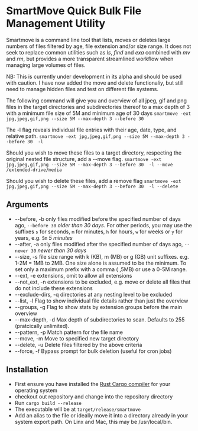 # SmartMove Quick Bulk File Management Utility

Smartmove is a command line tool that lists, moves or deletes large numbers of files filtered by age, file extension and/or size range.
It does not seek to replace common utilities such as _ls_, _find_ and _exa_ combined with _mv_ and _rm_, but provides a more transparent streamlined workflow when managing large volumes of files.

NB: This is currently under development in its alpha and should be used with caution. I have now added the move and delete functionaliy, but still need to manage hidden files and test on different file systems.

The following command will give you and overview of all jpeg, gif and png files in the target directories and subdirectories thereof to a max depth of 3 with a minimum file size of 5M and minimum age of 30 days
`smartmove -ext jpg,jpeg,gif,png --size 5M --max-depth 3 --before 30`

The -l flag reveals individual file entries with their age, date, type, and relative path.
`smartmove -ext jpg,jpeg,gif,png --size 5M --max-depth 3 --before 30  -l`

Should you wish to move these files to a target directory, respecting the original nested file structure, add a --move flag.
`smartmove -ext jpg,jpeg,gif,png --size 5M --max-depth 3 --before 30  -l --move /extended-drive/media`

Should you wish to delete these files, add a remove flag
`smartmove -ext jpg,jpeg,gif,png --size 5M --max-depth 3 --before 30  -l --delete`

## Arguments

- --before, -b only files modified before the specified number of days ago, `--before 30` _older than 30 days_. For other periods, you may use the suffixes `s` for seconds, `m` for minutes, `h` for hours, `w` for weeks or `y` for years, e.g. `5m` _5 minutes_
- --after, -a only files modified after the specified number of days ago, `--newer 30` _newer than 30 days_
- --size, -s file size range with k (KB), m (MB) or g (GB) unit suffixes. e.g. 1-2M = 1MB to 2MB. One size alone is assumed to be the minimum. To set only a maximum prefix with a comma ( ,5MB) or use a 0-5M range.
- --ext, -e extensions, omit to allow all extensions
- --not_ext, -n extensions to be excluded, e.g. move or delete all files that do not include these extensions
- --exclude-dirs, -q directories at any nesting level to be excluded
- --list, -l Flag to show individual file details rather than just the overview
- --groups, -g Flag to show stats by extension groups before the main overview
- --max-depth, -d Max depth of subdirectories to scan. Defaults to 255 (pratcically unlimited).
- --pattern, -p Match pattern for the file name
- --move, -m Move to specified new target directory
- --delete, -u Delete files filtered by the above criteria
- --force, -f Bypass prompt for bulk deletion (useful for cron jobs)

## Installation

- First ensure you have installed the [Rust Cargo compiler](https://doc.rust-lang.org/cargo/getting-started/installation.html) for your operating system
- checkout out repository and change into the repository directory
- Run `cargo build --release`
- The executable will be at `target/release/smartmove`
- Add an alias to the file or ideally move it into a directory already in your system export path. On Linx and Mac, this may be /usr/local/bin.
